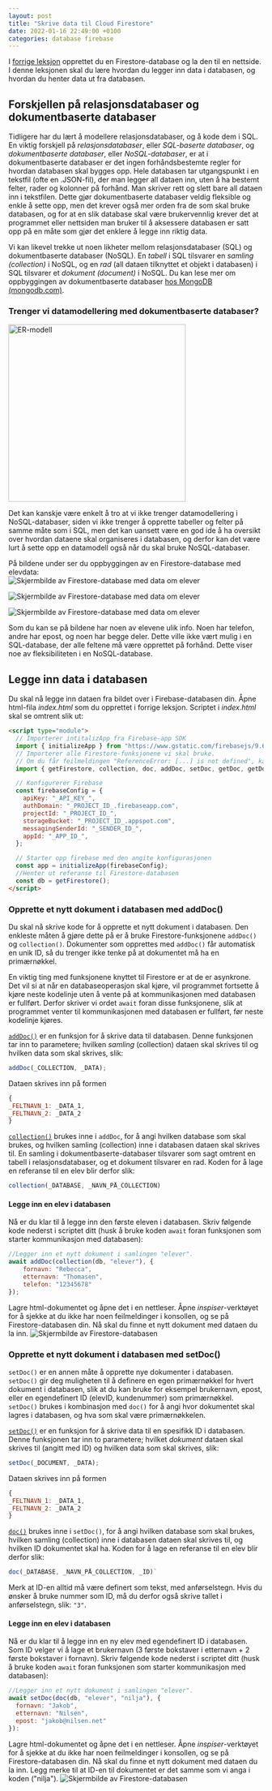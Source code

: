 ```yaml
---
layout: post
title: "Skrive data til Cloud Firestore"
date: 2022-01-16 22:49:00 +0100
categories: database firebase
---
```


I [forrige leksjon](/database/firebase/2022/01/14/oppsett-av-cloud-firestore.html) opprettet du en Firestore-database og la den til en nettside. I denne leksjonen skal du lære hvordan du legger inn data i databasen, og hvordan du henter data ut fra databasen.

## Forskjellen på relasjonsdatabaser og dokumentbaserte databaser
Tidligere har du lært å modellere relasjonsdatabaser, og å kode dem i SQL. En viktig forskjell på _relasjonsdatabaser_, eller _SQL-baserte databaser_, og _dokumentbaserte databaser_, eller _NoSQL-databaser_, er at i dokumentbaserte databaser er det ingen forhåndsbestemte regler for hvordan databasen skal bygges opp. Hele databasen tar utgangspunkt i en tekstfil (ofte en .JSON-fil), der man legger all dataen inn, uten å ha bestemt felter, rader og kolonner på forhånd. Man skriver rett og slett bare all dataen inn i tekstfilen. Dette gjør dokumentbaserte databaser veldig fleksible og enkle å sette opp, men det krever også mer orden fra de som skal bruke databasen, og for at en slik database skal være brukervennlig krever det at programmet eller nettsiden man bruker til å aksessere databasen er satt opp på en måte som gjør det enklere å legge inn riktig data.

Vi kan likevel trekke ut noen likheter mellom relasjonsdatabaser (SQL) og dokumentbaserte databaser (NoSQL). En _tabell_ i SQL tilsvarer en _samling (collection)_ i NoSQL, og en _rad_ (all dataen tilknyttet et objekt i databasen) i SQL tilsvarer et _dokument (document)_ i NoSQL. Du kan lese mer om oppbyggingen av dokumentbaserte databaser [hos MongoDB (mongodb.com)](https://www.mongodb.com/document-databases).

### Trenger vi datamodellering med dokumentbaserte databaser?

<img src="https://api.ndla.no/image-api/raw/x1jYWIh5.svg" alt="ER-modell" width="350px">

Det kan kanskje være enkelt å tro at vi ikke trenger datamodellering i NoSQL-databaser, siden vi ikke trenger å opprette tabeller og felter på samme måte som i SQL, men det kan uansett være en god ide å ha oversikt over hvordan dataene skal organiseres i databasen, og derfor kan det være lurt å sette opp en datamodell også når du skal bruke NoSQL-databaser.

På bildene under ser du oppbyggingen av en Firestore-database med elevdata:<br>
![Skjermbilde av Firestore-database med data om elever](/img/2022-01-14-skrive-data-til-cloud-firestore/fs-elevliste-eksempel-1.png)

![Skjermbilde av Firestore-database med data om elever](/img/2022-01-14-skrive-data-til-cloud-firestore/fs-elevliste-eksempel-2.png)

![Skjermbilde av Firestore-database med data om elever](/img/2022-01-14-skrive-data-til-cloud-firestore/fs-elevliste-eksempel-3.png)

Som du kan se på bildene har noen av elevene ulik info. Noen har telefon, andre har epost, og noen har begge deler. Dette ville ikke vært mulig i en SQL-database, der alle feltene må være opprettet på forhånd. Dette viser noe av fleksibiliteten i en NoSQL-database.

## Legge inn data i databasen
Du skal nå legge inn dataen fra bildet over i Firebase-databasen din. Åpne html-fila _index.html_ som du opprettet i forrige leksjon. Scriptet i _index.html_ skal se omtrent slik ut:

```html
<script type="module">
  // Importerer intitalizApp fra Firebase-app SDK
  import { initializeApp } from "https://www.gstatic.com/firebasejs/9.6.3/firebase-app.js";
  // Importerer alle Firestore-funksjonene vi skal bruke. 
  // Om du får feilmeldingen "ReferenceError: [...] is not defined", kan det være det fordi du har brukt en Firestore-funksjon uten å ha importert den her.
  import { getFirestore, collection, doc, addDoc, setDoc, getDoc, getDocs, query, where, orderBy, startAt, startAfter, endAt, limit, limitToLast } from "https://www.gstatic.com/firebasejs/9.6.3/firebase-firestore.js"

  // Konfigurerer Firebase
  const firebaseConfig = {
    apiKey: "_API_KEY_",
    authDomain: "_PROJECT_ID_.firebaseapp.com",
    projectId: "_PROJECT_ID_",
    storageBucket: "_PROJECT_ID_.appspot.com",
    messagingSenderId: "_SENDER_ID_",
    appId: "_APP_ID_",
  };

  // Starter opp firebase med den angite konfigurasjonen
  const app = initializeApp(firebaseConfig);
  //Henter ut referanse til Firestore-databasen
  const db = getFirestore();
</script>
```

### Opprette et nytt dokument i databasen med addDoc()
Du skal nå skrive kode for å opprette et nytt dokument i databasen. Den enkleste måten å gjøre dette på er å bruke Firestore-funksjonene `addDoc()` og `collection()`. Dokumenter som opprettes med `addDoc()` får automatisk en unik ID, så du trenger ikke tenke på at dokumentet må ha en primærnøkkel.

En viktig ting med funksjonene knyttet til Firestore er at de er asynkrone. Det vil si at når en databaseoperasjon skal kjøre, vil programmet fortsette å kjøre neste kodelinje uten å vente på at kommunikasjonen med databasen er fullført. Derfor skriver vi ordet `await` foran disse funksjonene, slik at programmet venter til kommunikasjonen med databasen er fullført, før neste kodelinje kjøres.

[`addDoc()`](https://firebase.google.com/docs/reference/js/firestore_.md#adddoc) er en funksjon for å skrive data til databasen. Denne funksjonen tar inn to parametere; hvilken _samling_ (collection) dataen skal skrives til og hvilken data som skal skrives, slik:
```javascript
addDoc(_COLLECTION, _DATA);
```
Dataen skrives inn på formen
```javascript
{
_FELTNAVN_1: _DATA_1,
_FELTNAVN_2: _DATA_2
}
```

[`collection()`](https://firebase.google.com/docs/reference/js/firestore_.md#collection_2) brukes inne i `addDoc`, for å angi hvilken database som skal brukes, og hvilken samling (collection) inne i databasen dataen skal skrives til. En samling i dokumentbaserte-databaser tilsvarer som sagt omtrent en tabell i relasjonsdatabaser, og et dokument tilsvarer en rad. Koden for å lage en referanse til en elev blir derfor slik:
```javascript
collection(_DATABASE, _NAVN_PÅ_COLLECTION)
```

#### Legge inn en elev i databasen
Nå er du klar til å legge inn den første eleven i databasen. Skriv følgende kode nederst i scriptet ditt (husk å bruke koden `await` foran funksjonen som starter kommunikasjon med databasen):
```javascript
//Legger inn et nytt dokument i samlingen "elever".
await addDoc(collection(db, "elever"), {
    fornavn: "Rebecca",
    etternavn: "Thomasen",
    telefon: "12345678"
});
```
Lagre html-dokumentet og åpne det i en nettleser. Åpne _inspiser_-verktøyet for å sjekke at du ikke har noen feilmeldinger i konsollen, og se på Firestore-databasen din. Nå skal du finne et nytt dokument med dataen du la inn.
![Skjermbilde av Firestore-databasen](/img/2022-01-14-skrive-data-til-cloud-firestore/fs-elevliste-eksempel-4.png)


### Opprette et nytt dokument i databasen med setDoc()
`setDoc()` er en annen måte å opprette nye dokumenter i databasen. `setDoc()` gir deg muligheten til å definere en egen primærnøkkel for hvert dokument i databasen, slik at du kan bruke for eksempel brukernavn, epost, eller en egendefinert ID (elevID, kundenummer) som primærnøkkel. `setDoc()` brukes i kombinasjon med `doc()` for å angi hvor dokumentet skal lagres i databasen, og hva som skal være primærnøkkelen.

[`setDoc()`](https://firebase.google.com/docs/reference/js/firestore_.md#setdoc) er en funksjon for å skrive data til en spesifikk ID i databasen. Denne funksjonen tar inn to parametere; hvilket _dokument_ dataen skal skrives til (angitt med ID) og hvilken data som skal skrives, slik:
```javascript
setDoc(_DOCUMENT, _DATA);
```
Dataen skrives inn på formen
```javascript
{
_FELTNAVN_1: _DATA_1,
_FELTNAVN_2: _DATA_2
}
```

[`doc()`](https://firebase.google.com/docs/reference/js/firestore_.md#doc) brukes inne i `setDoc()`, for å angi hvilken database som skal brukes, hvilken samling (collection) inne i databasen dataen skal skrives til, og hvilken ID dokumentet skal ha.  Koden for å lage en referanse til en elev blir derfor slik:
```javascript
doc(_DATABASE, _NAVN_PÅ_COLLECTION, _ID)`
```
Merk at ID-en alltid må være definert som tekst, med anførselstegn. Hvis du ønsker å bruke nummer som ID, må du derfor også skrive tallet i anførselstegn, slik: `"3"`.


#### Legge inn en elev i databasen
Nå er du klar til å legge inn en ny elev med egendefinert ID i databasen. Som ID velger vi å lage et brukernavn (3 første bokstaver i etternavn + 2 første bokstaver i fornavn). Skriv følgende kode nederst i scriptet ditt (husk å bruke koden `await` foran funksjonen som starter kommunikasjon med databasen):
```javascript
//Legger inn et nytt dokument i samlingen "elever".
await setDoc(doc(db, "elever", "nilja"), {
  fornavn: "Jakob",
  etternavn: "Nilsen",
  epost: "jakob@nilsen.net"
}):
```
Lagre html-dokumentet og åpne det i en nettleser. Åpne _inspiser_-verktøyet for å sjekke at du ikke har noen feilmeldinger i konsollen, og se på Firestore-databasen din. Nå skal du finne et nytt dokument med dataen du la inn. Legg merke til at ID-en til dokumentet er det samme som vi anga i koden ("nilja").
![Skjermbilde av Firestore-databasen](/img/2022-01-14-skrive-data-til-cloud-firestore/fs-elevliste-eksempel-5.png)
